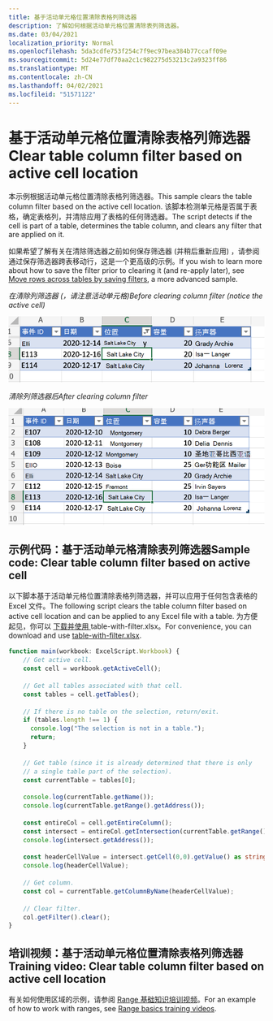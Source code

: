 ```yaml
---
title: 基于活动单元格位置清除表格列筛选器
description: 了解如何根据活动单元格位置清除表列筛选器。
ms.date: 03/04/2021
localization_priority: Normal
ms.openlocfilehash: 5da3cdfe753f254c7f9ec97bea384b77ccaff09e
ms.sourcegitcommit: 5d24e77df70aa2c1c982275d53213c2a9323ff86
ms.translationtype: MT
ms.contentlocale: zh-CN
ms.lasthandoff: 04/02/2021
ms.locfileid: "51571122"
---
```

# <a name="clear-table-column-filter-based-on-active-cell-location"></a><span data-ttu-id="e9482-103">基于活动单元格位置清除表格列筛选器</span><span class="sxs-lookup"><span data-stu-id="e9482-103">Clear table column filter based on active cell location</span></span>

<span data-ttu-id="e9482-104">本示例根据活动单元格位置清除表格列筛选器。</span><span class="sxs-lookup"><span data-stu-id="e9482-104">This sample clears the table column filter based on the active cell location.</span></span> <span data-ttu-id="e9482-105">该脚本检测单元格是否属于表格，确定表格列，并清除应用了表格的任何筛选器。</span><span class="sxs-lookup"><span data-stu-id="e9482-105">The script detects if the cell is part of a table, determines the table column, and clears any filter that are applied on it.</span></span>

<span data-ttu-id="e9482-106">如果希望了解有关在清除筛选器之前如何保存筛选器 (并稍后重新应用) ，请参阅通过保存筛选器跨表移动行，这是一个更[](move-rows-across-tables.md)高级的示例。</span><span class="sxs-lookup"><span data-stu-id="e9482-106">If you wish to learn more about how to save the filter prior to clearing it (and re-apply later), see [Move rows across tables by saving filters](move-rows-across-tables.md), a more advanced sample.</span></span>

<span data-ttu-id="e9482-107">_在清除列筛选器 (，请注意活动单元格)_</span><span class="sxs-lookup"><span data-stu-id="e9482-107">_Before clearing column filter (notice the active cell)_</span></span>

![清除列筛选器之前](../../images/before-filter-applied.png)

<span data-ttu-id="e9482-109">_清除列筛选器后_</span><span class="sxs-lookup"><span data-stu-id="e9482-109">_After clearing column filter_</span></span>

![清除列筛选器后](../../images/after-filter-cleared.png)

## <a name="sample-code-clear-table-column-filter-based-on-active-cell"></a><span data-ttu-id="e9482-111">示例代码：基于活动单元格清除表列筛选器</span><span class="sxs-lookup"><span data-stu-id="e9482-111">Sample code: Clear table column filter based on active cell</span></span>

<span data-ttu-id="e9482-112">以下脚本基于活动单元格位置清除表格列筛选器，并可以应用于任何包含表格的 Excel 文件。</span><span class="sxs-lookup"><span data-stu-id="e9482-112">The following script clears the table column filter based on active cell location and can be applied to any Excel file with a table.</span></span> <span data-ttu-id="e9482-113">为方便起见，你可以 <a href="table-with-filter.xlsx"> 下载并使用 </a>table-with-filter.xlsx。</span><span class="sxs-lookup"><span data-stu-id="e9482-113">For convenience, you can download and use <a href="table-with-filter.xlsx">table-with-filter.xlsx</a>.</span></span>

```TypeScript
function main(workbook: ExcelScript.Workbook) {
    // Get active cell.
    const cell = workbook.getActiveCell();

    // Get all tables associated with that cell.
    const tables = cell.getTables();
    
    // If there is no table on the selection, return/exit.
    if (tables.length !== 1) {
      console.log("The selection is not in a table.");
      return;
    }

    // Get table (since it is already determined that there is only
    // a single table part of the selection).
    const currentTable = tables[0];

    console.log(currentTable.getName());
    console.log(currentTable.getRange().getAddress());

    const entireCol = cell.getEntireColumn();
    const intersect = entireCol.getIntersection(currentTable.getRange());
    console.log(intersect.getAddress());

    const headerCellValue = intersect.getCell(0,0).getValue() as string;
    console.log(headerCellValue);

    // Get column.
    const col = currentTable.getColumnByName(headerCellValue);

    // Clear filter.
    col.getFilter().clear();
}
```

## <a name="training-video-clear-table-column-filter-based-on-active-cell-location"></a><span data-ttu-id="e9482-114">培训视频：基于活动单元格位置清除表格列筛选器</span><span class="sxs-lookup"><span data-stu-id="e9482-114">Training video: Clear table column filter based on active cell location</span></span>

<span data-ttu-id="e9482-115">有关如何使用区域的示例，请参阅 [Range 基础知识培训视频](range-basics.md#training-videos-range-basics)。</span><span class="sxs-lookup"><span data-stu-id="e9482-115">For an example of how to work with ranges, see [Range basics training videos](range-basics.md#training-videos-range-basics).</span></span>
